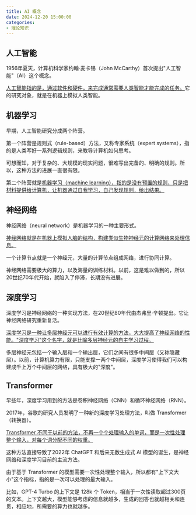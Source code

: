 ```yaml
---
title: AI 概念
date: 2024-12-20 15:00:00
categories:
- 理论知识
---
```


##  人工智能

1956年夏天，计算机科学家约翰·麦卡锡（John McCarthy）首次提出"人工智能"（AI）这个概念。

<u>人工智能指的是，通过软件和硬件，来完成通常需要人类智能才能完成的任务。</u>它的研究对象，就是在机器上模拟人类智能。


##  机器学习

早期，人工智能研究分成两个阵营。

第一个阵营是规则式（rule-based）方法，又称专家系统（expert systems），指的是人类写好一系列逻辑规则，来教导计算机如何思考。

可想而知，对于复杂的、大规模的现实问题，很难写出完备的、明确的规则。所以，这种方法的进展一直很有限。

第二个阵营就是<u>机器学习（machine learning），指的是没有预置的规则，只是把材料提供给计算机，让机器通过自我学习，自己发现规则，给出结果。</u>


## 神经网络

神经网络（neural network）是机器学习的一种主要形式。

<u>神经网络就是在机器上模拟人脑的结构，构建类似生物神经元的计算网络来处理信息。</u>

一个计算节点就是一个神经元，大量的计算节点组成网络，进行协同计算。

神经网络需要极大的算力，以及海量的训练材料。以前，这是难以做到的，所以20世纪70年代开始，就陷入了停滞，长期没有进展。


## 深度学习

深度学习是神经网络的一种实现方法，在20世纪80年代由杰弗里·辛顿提出。它让神经网络研究重新复活。

<u>深度学习是一种让多层神经元可以进行有效计算的方法，大大提高了神经网络的性能。"深度学习"这个名字，就是比喻多层神经元的自主学习过程。</u>

多层神经元包括一个输入层和一个输出层，它们之间有很多中间层（又称隐藏层）。以前，计算机算力有限，只能支撑一两个中间层，深度学习使得我们可以构建成千上万个中间层的网络，具有极大的"深度"。

## Transformer

早些年，深度学习用到的方法是卷积神经网络（CNN）和循环神经网络（RNN）。

2017年，谷歌的研究人员发明了一种新的深度学习处理方法，叫做 Transformer（转换器）。

<u>Transformer 不同于以前的方法，不再一个个处理输入的单词，而是一次性处理整个输入，对每个词分配不同的权重。</u>

这种方法直接导致了2022年 ChatGPT 和后来无数生成式 AI 模型的诞生，是神经网络和深度学习目前的主流方法。

由于基于 Transformer 的模型需要一次性处理整个输入，所以都有"上下文大小"这个指标，指的是一次可以处理的最大输入。

比如，GPT-4 Turbo 的上下文是 128k 个 Token，相当于一次性读取超过300页的文本。上下文越大，模型能够考虑的信息就越多，生成的回答也就越相关和连贯，相应地，所需要的算力也就越多。